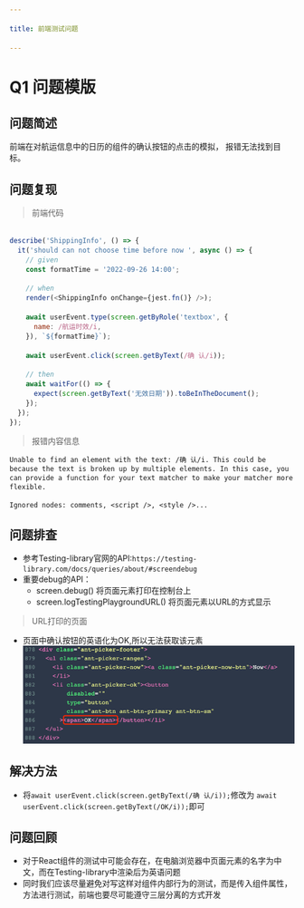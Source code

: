 ```yaml
---

title: 前端测试问题

---
```

# Q1 问题模版
## 问题简述
前端在对航运信息中的日历的组件的确认按钮的点击的模拟，
报错无法找到目标。


## 问题复现
> 前端代码
```js

describe('ShippingInfo', () => {
  it('should can not choose time before now ', async () => {
    // given
    const formatTime = '2022-09-26 14:00';

    // when
    render(<ShippingInfo onChange={jest.fn()} />);

    await userEvent.type(screen.getByRole('textbox', {
      name: /航运时效/i,
    }), `${formatTime}`);

    await userEvent.click(screen.getByText(/确 认/i));

    // then
    await waitFor(() => {
      expect(screen.getByText('无效日期')).toBeInTheDocument();
    });
  });
});
```

> 报错内容信息

```text
Unable to find an element with the text: /确 认/i. This could be because the text is broken up by multiple elements. In this case, you can provide a function for your text matcher to make your matcher more flexible.

Ignored nodes: comments, <script />, <style />...

```

## 问题排查

- 参考Testing-library官网的API:`https://testing-library.com/docs/queries/about/#screendebug`
- 重要debug的API：
    - screen.debug() 将页面元素打印在控制台上
    - screen.logTestingPlaygroundURL() 将页面元素以URL的方式显示

> URL打印的页面

- 页面中确认按钮的英语化为OK,所以无法获取该元素
![Debug_Page](./static/img.png)

## 解决方法

- 将`await userEvent.click(screen.getByText(/确 认/i));`修改为
  `await userEvent.click(screen.getByText(/OK/i));`即可

## 问题回顾

- 对于React组件的测试中可能会存在，在电脑浏览器中页面元素的名字为中文，而在Testing-library中渲染后为英语问题 
- 同时我们应该尽量避免对写这样对组件内部行为的测试，而是传入组件属性，方法进行测试，前端也要尽可能遵守三层分离的方式开发



